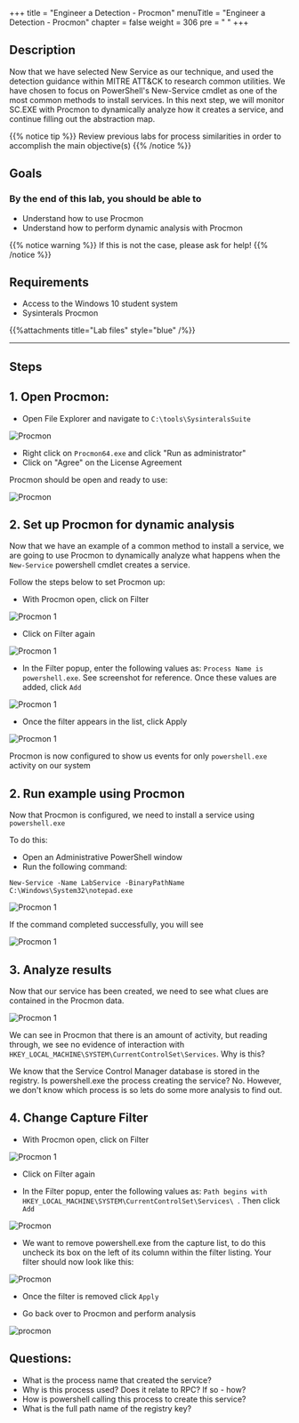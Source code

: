 +++
title = "Engineer a Detection - Procmon"
menuTitle = "Engineer a Detection - Procmon"
chapter = false
weight = 306
pre = "<i class='fab fa-leanpub'></i> "
+++

## Description

Now that we have selected New Service as our technique, and used the detection guidance within MITRE ATT&CK to research common utilities. We have chosen to focus on PowerShell's New-Service cmdlet as one of the most common methods to install services. In this next step, we will monitor SC.EXE with Procmon to dynamically analyze how it creates a service, and continue filling out the abstraction map.

{{% notice tip %}}
Review previous labs for process similarities in order to accomplish the main objective(s)
{{% /notice %}}

## Goals

### By the end of this lab, you should be able to

* Understand how to use Procmon
* Understand how to perform dynamic analysis with Procmon

{{% notice warning %}}
If this is not the case, please ask for help!
{{% /notice %}}

## Requirements

- Access to the Windows 10 student system
- Sysinterals Procmon

{{%attachments title="Lab files" style="blue" /%}}

---

## Steps

## 1. Open Procmon: 

* Open File Explorer and navigate to `C:\tools\SysinteralsSuite`

![Procmon](images/procmon_9.png?width=50pc)

* Right click on `Procmon64.exe` and click "Run as administrator"
* Click on "Agree" on the License Agreement

Procmon should be open and ready to use: 

![Procmon](images/procmon_10.png?width=50pc)

## 2. Set up Procmon for dynamic analysis

Now that we have an example of a common method to install a service, we are going to use Procmon to dynamically analyze what happens when the `New-Service` powershell cmdlet creates a service.

Follow the steps below to set Procmon up:

*  With Procmon open, click on Filter

![Procmon 1](images/procmon_1.png?width=50pc)

*  Click on Filter again

![Procmon 1](images/procmon_2.png?width=50pc)

*  In the Filter popup, enter the following values as: `Process Name is powershell.exe`. See screenshot for reference. Once these values are added, click `Add`

![Procmon 1](images/procmon_3.png?width=50pc)

*  Once the filter appears in the list, click Apply

![Procmon 1](images/procmon_4.png?width=50pc)

Procmon is now configured to show us events for only `powershell.exe` activity on our system

## 2. Run example using Procmon

Now that Procmon is configured, we need to install a service using `powershell.exe`

To do this:

*  Open an Administrative PowerShell window
*  Run the following command:

`New-Service -Name LabService -BinaryPathName C:\Windows\System32\notepad.exe`

![Procmon 1](images/procmon_6.png?width=50pc)

If the command completed successfully, you will see 

![Procmon 1](images/procmon_7.png?width=50pc)

## 3. Analyze results

Now that our service has been created, we need to see what clues are contained in the Procmon data.

![Procmon 1](images/procmon_8.png?width=50pc)

We can see in Procmon that there is an amount of activity, but reading through, we see no evidence of interaction with `HKEY_LOCAL_MACHINE\SYSTEM\CurrentControlSet\Services`. Why is this? 

We know that the Service Control Manager database is stored in the registry. Is powershell.exe the process creating the service? No. However, we don't know which process is so lets do some more analysis to find out. 

## 4. Change Capture Filter

*  With Procmon open, click on Filter

![Procmon 1](images/procmon_1.png?width=50pc)

*  Click on Filter again

*  In the Filter popup, enter the following values as: `Path begins with HKEY_LOCAL_MACHINE\SYSTEM\CurrentControlSet\Services\ `. Then click `Add`

![Procmon](images/registrykey.png)

*  We want to remove powershell.exe from the capture list, to do this uncheck its box on the left of its column within the filter listing. Your filter should now look like this: 

![Procmon](images/filter.png)

*  Once the filter is removed click `Apply`

*  Go back over to Procmon and perform analysis

![procmon](images/result.png)

## Questions: 

- What is the process name that created the service? 
- Why is this process used? Does it relate to RPC? If so - how? 
- How is powershell calling this process to create this service? 
- What is the full path name of the registry key? 